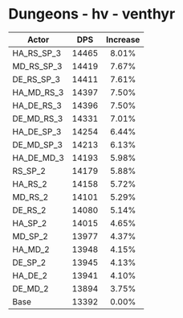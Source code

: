 # Dungeons - hv - venthyr
| Actor | DPS | Increase |
|---|:---:|:---:|
|HA_RS_SP_3|14465|8.01%|
|MD_RS_SP_3|14419|7.67%|
|DE_RS_SP_3|14411|7.61%|
|HA_MD_RS_3|14397|7.50%|
|HA_DE_RS_3|14396|7.50%|
|DE_MD_RS_3|14331|7.01%|
|HA_DE_SP_3|14254|6.44%|
|DE_MD_SP_3|14213|6.13%|
|HA_DE_MD_3|14193|5.98%|
|RS_SP_2|14179|5.88%|
|HA_RS_2|14158|5.72%|
|MD_RS_2|14101|5.29%|
|DE_RS_2|14080|5.14%|
|HA_SP_2|14015|4.65%|
|MD_SP_2|13977|4.37%|
|HA_MD_2|13948|4.15%|
|DE_SP_2|13945|4.13%|
|HA_DE_2|13941|4.10%|
|DE_MD_2|13894|3.75%|
|Base|13392|0.00%|
